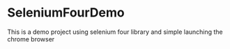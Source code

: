 # SeleniumFourDemo
This is a demo project using selenium four library and simple launching the chrome browser
